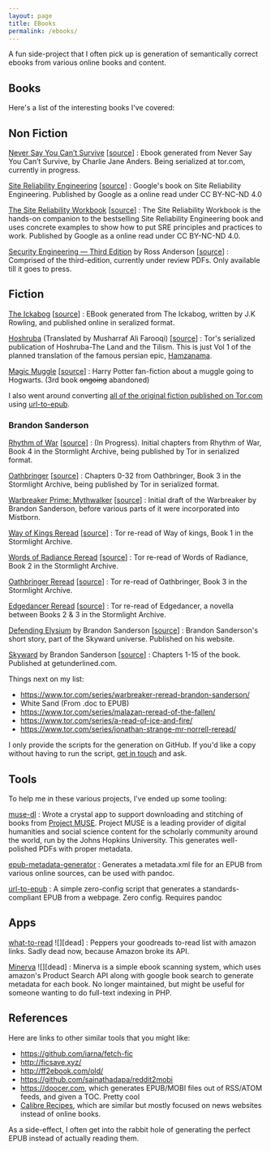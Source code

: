 ```yaml
---
layout: page
title: EBooks
permalink: /ebooks/
---
```


A fun side-project that I often pick up is generation of semantically correct ebooks from various online books and content.

## Books

Here's a list of the interesting books I've covered:

## Non Fiction

[Never Say You Can’t Survive][nsycs] [[source][nsycs-source]]
: Ebook generated from Never Say You Can’t Survive, by Charlie Jane Anders. Being serialized at tor.com, currently in progress.

[Site Reliability Engineering][sre] [[source][sre-source]]
: Google's book on Site Reliability Engineering. Published by Google as a online read under CC BY-NC-ND 4.0

[The Site Reliability Workbook][sre] [[source][swe-source]]
: The Site Reliability Workbook is the hands-on companion to the bestselling Site Reliability Engineering book and uses concrete examples to show how to put SRE principles and practices to work. Published by Google as a online read under CC BY-NC-ND 4.0.

[Security Engineering — Third Edition][se3] by Ross Anderson [[source][se3-source]]
: Comprised of the third-edition, currently under review PDFs. Only available till it goes to press.

## Fiction

[The Ickabog][ickabog] [[source][ickabog-source]]
: EBook generated from The Ickabog, written by J.K Rowling, and published online in seralized format.

[Hoshruba][hoshruba] (Translated by Musharraf Ali Farooqi) [[source][hoshruba-source]]
: Tor's serialized publication of Hoshruba-The Land and the Tilism. This is just Vol 1 of the planned translation of the famous persian epic, [Hamzanama](https://en.wikipedia.org/wiki/Hamzanama).

[Magic Muggle][mm] [[source][mm-source]]
: Harry Potter fan-fiction about a muggle going to Hogwarts. (3rd book ~~ongoing~~ abandoned)

I also went around converting [all of the original fiction published on Tor.com][tor-original-fiction] using [url-to-epub].

### Brandon Sanderson

[Rhythm of War][cosmere] [[source][row-source]]
: (In Progress). Initial chapters from Rhythm of War, Book 4 in the Stormlight Archive, being published by Tor in serialized format.

[Oathbringer][cosmere] [[source][oathbringer-source]]
: Chapters 0-32 from Oathbringer, Book 3 in the Stormlight Archive, being published by Tor in serialized format.

[Warbreaker Prime: Mythwalker][cosmere] [[source][mythwalker-source]]
: Initial draft of the Warbreaker by Brandon Sanderson, before various parts of it were incorporated into Mistborn.

[Way of Kings Reread][cosmere] [[source][wok-source]]
: Tor re-read of Way of kings, Book 1 in the Stormlight Archive.

[Words of Radiance Reread][cosmere] [[source][wor-source]]
: Tor re-read of Words of Radiance, Book 2 in the Stormlight Archive.

[Oathbringer Reread][cosmere] [[source][oathbringer-reread-source]]
: Tor re-read of Oathbringer, Book 3 in the Stormlight Archive.

[Edgedancer Reread][cosmere] [[source][edgedancer-source]]
: Tor re-read of Edgedancer, a novella between Books 2 & 3 in the Stormlight Archive.

[Defending Elysium][cosmere] by Brandon Sanderson [[source][de-source]]
: Brandon Sanderson's short story, part of the Skyward universe. Published on his website.

[Skyward][cosmere] by Brandon Sanderson [[source][skyward-source]]
: Chapters 1-15 of the book. Published at getunderlined.com.

Things next on my list:

-   <https://www.tor.com/series/warbreaker-reread-brandon-sanderson/>
-   White Sand (From .doc to EPUB)
-   <https://www.tor.com/series/malazan-reread-of-the-fallen/>
-   <https://www.tor.com/series/a-read-of-ice-and-fire/>
-   <https://www.tor.com/series/jonathan-strange-mr-norrell-reread/>

I only provide the scripts for the generation on GitHub. If you'd like a copy without having to run the script, [get in touch][contact] and ask.

## Tools

To help me in these various projects, I've ended up some tooling:

[muse-dl][muse]
: Wrote a crystal app to support downloading and stitching of books from [Project MUSE](https://muse.jhu.edu/). Project MUSE is a leading provider of digital humanities and social science content for the scholarly community around the world, run by the Johns Hopkins University. This generates well-polished PDFs with proper metadata.

[epub-metadata-generator][emg]
: Generates a metadata.xml file for an EPUB from various online sources, can be used with pandoc.

[url-to-epub][url-to-epub]
: A simple zero-config script that generates a standards-compliant EPUB from a webpage. Zero config. Requires pandoc

## Apps

[what-to-read][what-to-read] ![][dead]
: Peppers your goodreads to-read list with amazon links. Sadly dead now, because Amazon broke its API.

[Minerva][minerva] ![][dead]
: Minerva is a simple ebook scanning system, which uses amazon's Product Search API along with google book search to generate metadata for each book. No longer maintained, but might be useful for someone wanting to do full-text indexing in PHP.

## References

Here are links to other similar tools that you might like:

-   <https://github.com/iarna/fetch-fic>
-   <http://ficsave.xyz/>
-   <http://ff2ebook.com/old/>
-   <https://github.com/sainathadapa/reddit2mobi>
-   <https://doocer.com>, which generates EPUB/MOBI files out of RSS/ATOM feeds, and given a TOC. Pretty cool
-   [Calibre Recipes](https://manual.calibre-ebook.com/news_recipe.html), which are similar but mostly focused on news websites instead of online books.

As a side-effect, I often get into the rabbit hole of generating the perfect EPUB instead of actually reading them.

[cosmere]: https://github.com/captn3m0/cosmere-books
[hoshruba]: https://github.com/captn3m0/hoshruba
[sre]: https://github.com/captn3m0/google-sre-ebook/
[mm]: http://github.com/captn3m0/magicmuggle
[contact]: /contact/
[se3]: https://github.com/captn3m0/security-engineering-ebook
[row-source]: https://www.tor.com/series/rhythm-of-war-brandon-sanderson/
[mythwalker-source]: https://www.brandonsanderson.com/warbreaker-prime-mythwalker-prologue/
[oathbringer-source]: https://www.tor.com/series/oathbringer/
[wok-source]: https://www.tor.com/features/series/the-way-of-kings-reread-on-torcom/
[wor-source]: https://www.tor.com/series/words-of-radiance-reread-on-torcom/
[oathbringer-reread-source]: https://www.tor.com/series/oathbringer-reread-brandon-sanderson/
[edgedancer-source]: https://www.tor.com/series/edgedancer-reread-brandon-sanderson/
[wokprime-source]: https://brandonsanderson.com/chapters-from-the-original-draft-of-the-way-of-kings-available-in-anthology-to-benefit-robison-wells/
[hoshruba-source]: https://www.tor.com/series/hoshruba-series/
[mm-source]: https://old.reddit.com/r/magicmuggle/
[sre-source]: https://landing.google.com/sre/sre-book/toc/index.html
[swe-source]: https://landing.google.com/sre/workbook/toc/
[de-source]: https://brandonsanderson.com/defending-elysium/
[tor-original-fiction]: https://www.tor.com/category/all-fiction/original-fiction/
[skyward-source]: https://www.getunderlined.com/read/excerpt-reveal-start-reading-skyward-by-brandon-sanderson/
[url-to-epub]: https://www.npmjs.com/package/url-to-epub
[se3-source]: https://www.cl.cam.ac.uk/~rja14/book.html

[muse]: https://github.com/captn3m0/muse-dl
[emg]: https://github.com/captn3m0/epub-metadata-generator
[ickabog]: https://github.com/captn3m0/ickabog-ebook
[ickabog-source]: https://www.theickabog.com/home/

[nsycs]: https://github.com/captn3m0/never-say-you-cant-survive
[nsycs-source]: https://www.tor.com/series/never-say-you-cant-survive-by-charlie-jane-anders/

[minerva]: https://github.com/captn3m0/Minerva
[what-to-read]: https://github.com/captn3m0/what-to-read/